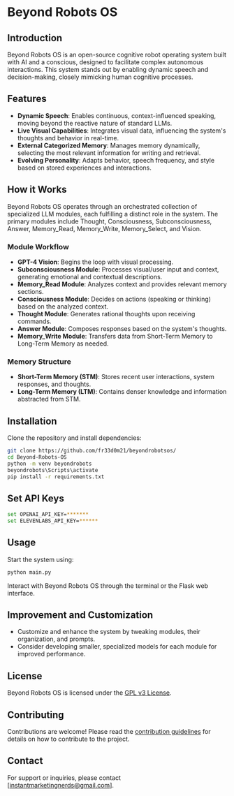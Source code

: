 # Beyond Robots OS

## Introduction
Beyond Robots OS is an open-source cognitive robot operating system built with AI and a conscious, designed to facilitate complex autonomous interactions. This system stands out by enabling dynamic speech and decision-making, closely mimicking human cognitive processes.

## Features
- **Dynamic Speech**: Enables continuous, context-influenced speaking, moving beyond the reactive nature of standard LLMs.
- **Live Visual Capabilities**: Integrates visual data, influencing the system's thoughts and behavior in real-time.
- **External Categorized Memory**: Manages memory dynamically, selecting the most relevant information for writing and retrieval.
- **Evolving Personality**: Adapts behavior, speech frequency, and style based on stored experiences and interactions.

## How it Works
Beyond Robots OS operates through an orchestrated collection of specialized LLM modules, each fulfilling a distinct role in the system. The primary modules include Thought, Consciousness, Subconsciousness, Answer, Memory_Read, Memory_Write, Memory_Select, and Vision.

### Module Workflow
- **GPT-4 Vision**: Begins the loop with visual processing.
- **Subconsciousness Module**: Processes visual/user input and context, generating emotional and contextual descriptions.
- **Memory_Read Module**: Analyzes context and provides relevant memory sections.
- **Consciousness Module**: Decides on actions (speaking or thinking) based on the analyzed context.
- **Thought Module**: Generates rational thoughts upon receiving commands.
- **Answer Module**: Composes responses based on the system's thoughts.
- **Memory_Write Module**: Transfers data from Short-Term Memory to Long-Term Memory as needed.

### Memory Structure
- **Short-Term Memory (STM)**: Stores recent user interactions, system responses, and thoughts.
- **Long-Term Memory (LTM)**: Contains denser knowledge and information abstracted from STM.

## Installation
Clone the repository and install dependencies:

```bash
git clone https://github.com/fr33d0m21/beyondrobotsos/
cd Beyond-Robots-OS
python -m venv beyondrobots
beyondrobots\Scripts\activate
pip install -r requirements.txt

```

## Set API Keys

```bash
set OPENAI_API_KEY=*******
set ELEVENLABS_API_KEY=******

```

## Usage
Start the system using:
```bash
python main.py
```
Interact with Beyond Robots OS through the terminal or the Flask web interface.

## Improvement and Customization
- Customize and enhance the system by tweaking modules, their organization, and prompts.
- Consider developing smaller, specialized models for each module for improved performance.

## License
Beyond Robots OS is licensed under the [GPL v3 License](LICENSE.md).

## Contributing
Contributions are welcome! Please read the [contribution guidelines](CONTRIBUTING.md) for details on how to contribute to the project.

## Contact
For support or inquiries, please contact [instantmarketingnerds@gmail.com].
```

